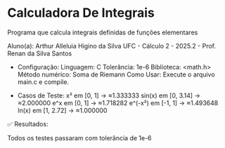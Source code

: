 # Calculadora De Integrais
Programa que calcula integrais definidas de funções elementares

Aluno(a): Arthur Alleluia Higino da Silva
UFC - Cálculo 2 - 2025.2 - Prof. Renan da Silva Santos


- Configuração:
Linguagem: C
Tolerância: 1e-6
Biblioteca: <math.h>
Método numérico: Soma de Riemann
Como Usar:
Execute o arquivo main.c e compile.

- Casos de Teste:
x² em [0, 1] → ≈1.333333
sin(x) em [0, 3.14] → ≈2.000000
e^x em [0, 1] → ≈1.718282
e^(-x²) em [-1, 1] → ≈1.493648
ln(x) em [1, 2.72] → ≈1.000000

✅ Resultados:

Todos os testes passaram com tolerância de 1e-6
